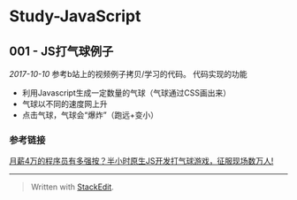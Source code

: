 # Study-JavaScript


## 001 - JS打气球例子
*2017-10-10*
参考b站上的视频例子拷贝/学习的代码。
代码实现的功能

 - 利用Javascript生成一定数量的气球（气球通过CSS画出来）
 - 气球以不同的速度网上升
 - 点击气球，气球会“爆炸”（跑远+变小）
 
### 参考链接
[月薪4万的程序员有多强按？半小时原生JS开发打气球游戏，征服现场数万人!](https://www.bilibili.com/video/av15152538/index_1.html#page=1)

---

> Written with [StackEdit](https://stackedit.io/).
